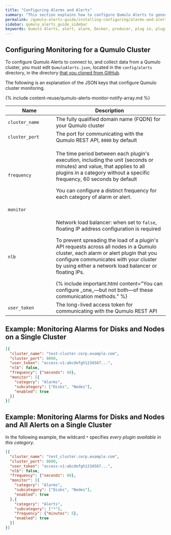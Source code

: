 ```yaml
---
title: "Configuring Alarms and Alerts"
summary: "This section explains how to configure Qumulo Alerts to generate alarms and alerts."
permalink: /qumulo-alerts-guide/installing-configuring/alarms-and-alerts.html
sidebar: qumulo_alerts_guide_sidebar
keywords: Qumulo Alerts, alert, alarm, Docker, producer, plug in, plugin, plug-in, monitoring, configure, configuration, JSON
---
```


## Configuring Monitoring for a Qumulo Cluster
To configure Qumulo Alerts to connect to, and collect data from a Qumulo cluster, you must edit `QumuloAlerts.json`, located in the `config/alerts` directory, in the directory [that you cloned from GitHub](installing-connecting-to-qumulo-cluster.md#step-1-install-qumuloalerts).

The following is an explanation of the JSON keys that configure Qumulo cluster monitoring.

<table>
  <colgroup>
    <col span="1" style="width: 30%;">
    <col span="1" style="width: 70%;">
  </colgroup>
<thead>
  <tr>
    <th>Name</th>
    <th>Description</th>
  </tr>
</thead>
<tbody>
  <tr>
    <td><code>cluster_name</code></td>
    <td>The fully qualified domain name (FQDN) for your Qumulo cluster</td>
  </tr>
  <tr>
    <td><code>cluster_port</code></td>
    <td>The port for communicating with the Qumulo REST API, <code>8000</code> by default</td>
  </tr>
  <tr>
    <td><code>frequency</code></td>
    <td>
      <p>The time period between each plugin's execution, including the unit (seconds or minutes) and value, that applies to all plugins in a category without a specific frequency, 60 seconds by default</p>
      <p>You can configure a distinct frequency for each category of alarm or alert.</p>
    </td>
  </tr>
  <tr>
    <td><code>monitor</code></td>
    {% include content-reuse/qumulo-alerts-monitor-notify-array.md %}
  </tr>  
  <tr>
    <td><code>nlb</code></td>
    <td>
      <p>Network load balancer: when set to <code>false</code>, floating IP address configuration is required</p>    
      <p>To prevent spreading the load of a plugin's API requests across all nodes in a Qumulo cluster, each alarm or alert plugin that you configure communicates with your cluster by using either a network load balancer or floating IPs.</p>
      {% include important.html content="You can configure _one_&mdash;but not both&mdash;of these communication methods." %}
    </td>
  </tr>
  <tr>
    <td><code>user_token</code></td>
    <td>The long-lived access token for communicating with the Qumulo REST API</td>
  </tr> 
</tbody>
</table>

## Example: Monitoring Alarms for Disks and Nodes on a Single Cluster

```json
[{
  "cluster_name": "test-cluster.corp.example.com",
  "cluster_port": 8000,
  "user_token": "access-v1:abcdefgh1234567...",
  "nlb": false,
  "frequency": {"seconds": 60},
  "monitor": [{
    "category": "Alarms",
    "subcategory": ["Disks", "Nodes"],
    "enabled": true
  }]
}]
```

## Example: Monitoring Alarms for Disks and Nodes and All Alerts on a Single Cluster
In the following example, the wildcard `*` specifies _every plugin available in this category_.

```json
[{
  "cluster_name": "test_cluster.corp.example.com",
  "cluster_port": 8000,
  "user_token": "access-v1:abcdefgh1234567...",
  "nlb": false,
  "frequency": {"seconds": 60},
  "monitor": [{
    "category": "Alarms",
    "subcategory": ["Disks", "Nodes"],
    "enabled": true
  },{
    "category": "Alerts",
    "subcategory": ["*"],
    "frequency": {"minutes": 5},
    "enabled": true
  }]
}]
```
